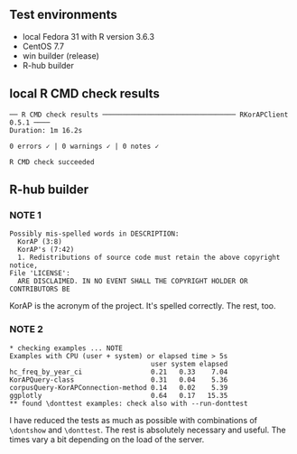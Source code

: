 ## Test environments
* local Fedora 31 with R version 3.6.3
* CentOS 7.7
* win builder (release)
* R-hub builder

## local R CMD check results
```
── R CMD check results ───────────────────────────────── RKorAPClient 0.5.1 ────
Duration: 1m 16.2s

0 errors ✓ | 0 warnings ✓ | 0 notes ✓

R CMD check succeeded
```

## R-hub builder
### NOTE 1
```
Possibly mis-spelled words in DESCRIPTION:
  KorAP (3:8)
  KorAP's (7:42)
  1. Redistributions of source code must retain the above copyright notice,
File 'LICENSE':
  ARE DISCLAIMED. IN NO EVENT SHALL THE COPYRIGHT HOLDER OR CONTRIBUTORS BE
```
KorAP is the acronym of the project. It's spelled correctly. The rest, too.

### NOTE 2
```
* checking examples ... NOTE
Examples with CPU (user + system) or elapsed time > 5s
                                   user system elapsed
hc_freq_by_year_ci                 0.21   0.33    7.04
KorAPQuery-class                   0.31   0.04    5.36
corpusQuery-KorAPConnection-method 0.14   0.02    5.39
ggplotly                           0.64   0.17   15.35
** found \donttest examples: check also with --run-donttest
```
I have reduced the tests as much as possible with combinations of  `\dontshow` and `\donttest`. 
The rest is absolutely necessary and useful. The times vary a bit depending on the load of the server.
